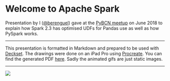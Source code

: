 # Welcome to Apache Spark

Presentation by I ([@berenguel](https://twitter.com/berenguel)) gave at the [PyBCN meetup](https://www.meetup.com/python-185/) on June 2018 to explain
how Spark 2.3 has optimised UDFs for Pandas use as well as how PySpark works.

---

This presentation is formatted in Markdown and prepared to be used with
[Deckset](https://www.decksetapp.com/). The drawings were done on an iPad Pro using [Procreate](https://procreate.art). You can find the generated PDF
[here](https://github.com/rberenguel/pyspark-arrow-pandas/raw/master/pyspark.pdf).
Sadly the animated gifs are just static images.

---

![](https://github.com/rberenguel/pyspark-arrow-pandas/raw/master/Images/Presenting.jpg)
